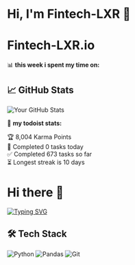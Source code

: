 # Hi, I'm Fintech-LXR 👋  
# Fintech-LXR.io
📊 **this week i spent my time on:**
<!--START_SECTION:waka-->
<!--END_SECTION:waka-->
<!-- GitHub数据统计 -->
## 📈 GitHub Stats  
![Your GitHub Stats](https://github-readme-stats.vercel.app/api?username=Fintech-LXR&show_icons=true&theme=radical)

🚧 **my todoist stats:**
<!-- TODO-IST:START -->
🏆  8,004 Karma Points           
🌸  Completed 0 tasks today           
✅  Completed 673 tasks so far           
⏳  Longest streak is 10 days
<!-- 标题和简介 -->
# Hi there 👋  
[![Typing SVG](https://readme-typing-svg.demolab.com?font=Fira+Code&pause=1000&color=00F72D&width=435&lines=Data+Scientist+%7C+Python+Developer)](https://git.io/typing-svg)

<!-- 技术栈图标 -->
## 🛠️ Tech Stack  
![Python](https://img.shields.io/badge/-Python-3776AB?logo=python&logoColor=white)
![Pandas](https://img.shields.io/badge/-Pandas-150458?logo=pandas&logoColor=white)
![Git](https://img.shields.io/badge/-Git-F05032?logo=git&logoColor=white)
